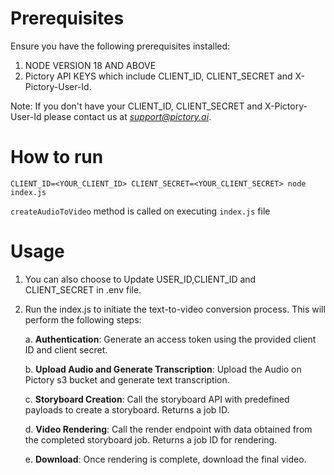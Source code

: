 # Prerequisites
Ensure you have the following prerequisites installed:

1. NODE VERSION 18 AND ABOVE
3. Pictory API KEYS which include CLIENT_ID, CLIENT_SECRET and X-Pictory-User-Id.    

Note: If you don't have your CLIENT_ID, CLIENT_SECRET and X-Pictory-User-Id please contact us at *support@pictory.ai*.

# How to run
```
CLIENT_ID=<YOUR_CLIENT_ID> CLIENT_SECRET=<YOUR_CLIENT_SECRET> node index.js
```
`createAudioToVideo` method is called on executing `index.js` file 
# Usage
 1. You can also choose to Update USER_ID,CLIENT_ID and CLIENT_SECRET in .env file.

 2. Run the index.js to initiate the text-to-video conversion process. This will perform the following steps:

     a. **Authentication**: Generate an access token using the provided client ID and client secret.
    
     b. **Upload Audio and Generate Transcription**: Upload the Audio on Pictory s3 bucket and generate text transcription.
    
     c. **Storyboard Creation**: Call the storyboard API with predefined payloads to create a storyboard. Returns a job ID.
         
     d. **Video Rendering**: Call the render endpoint with data obtained from the completed storyboard job. Returns a job ID for rendering.
    
     e. **Download**: Once rendering is complete, download the final video.
  
